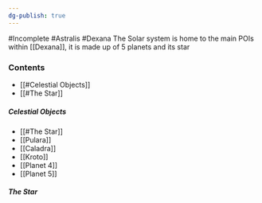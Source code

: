 ```yaml
---
dg-publish: true
---
```

#Incomplete #Astralis #Dexana
The Solar system is home to the main POIs within [[Dexana]], it is made up of 5 planets and its star 

### Contents
- [[#Celestial Objects]]
- [[#The Star]]
##### Celestial Objects
- [[#The Star]]
- [[Pulara]]
- [[Caladra]]
- [[Kroto]]
- [[Planet 4]]
- [[Planet 5]]
##### The Star